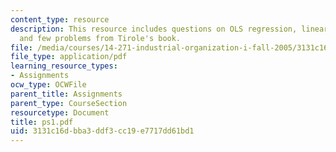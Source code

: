 ```yaml
---
content_type: resource
description: This resource includes questions on OLS regression, linear demand curves,
  and few problems from Tirole's book.
file: /media/courses/14-271-industrial-organization-i-fall-2005/3131c16dbba3ddf3cc19e7717dd61bd1_ps1.pdf
file_type: application/pdf
learning_resource_types:
- Assignments
ocw_type: OCWFile
parent_title: Assignments
parent_type: CourseSection
resourcetype: Document
title: ps1.pdf
uid: 3131c16d-bba3-ddf3-cc19-e7717dd61bd1
---
```

